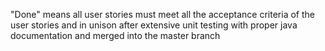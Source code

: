 "Done" means all user stories must meet all the acceptance criteria of the user stories and in unison after extensive unit testing with proper java documentation and merged into the master branch

